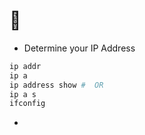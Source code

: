 # 🐧

- Determine your IP Address

```bash
ip addr
ip a
ip address show #  OR
ip a s
ifconfig
```

- 